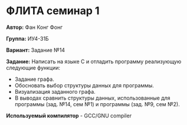 # ФЛИТА семинар 1

__Автор:__ Фан Конг Фонг 

__Группа:__ ИУ4-31Б

__Вариант:__  Задание №14

__Задание:__ Написать на языке С и отладить программу реализующую следующие функции: 
- Задание графа.
- Обосновать выбор структуры данных для программы.
- Визуализация заданного графа.
- В выводах сравнить структуры данных, использованные для программы (зад. №14, сем №1) и программы (зад. №9, сем №2). 

__Используемый компилятор__ - GCC/GNU compiler
